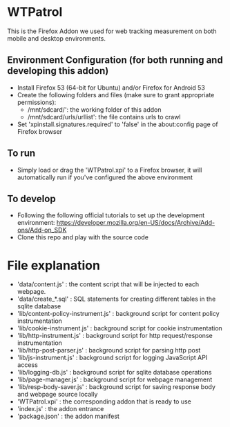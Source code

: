 # WTPatrol
This is the Firefox Addon we used for web tracking measurement on both mobile and desktop environments. 

## Environment Configuration (for both running and developing this addon)
* Install Firefox 53 (64-bit for Ubuntu) and/or Firefox for Android 53
* Create the following folders and files (make sure to grant appropriate permissions):
  * /mnt/sdcard/': the working folder of this addon
  * /mnt/sdcard/urls/urllist': the file contains urls to crawl
* Set 'xpinstall.signatures.required' to 'false' in the about:config page of Firefox browser

## To run
* Simply load or drag the 'WTPatrol.xpi' to a Firefox browser, it will automatically run if you've configured the above environment

## To develop
* Following the following official tutorials to set up the development environment:
https://developer.mozilla.org/en-US/docs/Archive/Add-ons/Add-on_SDK
* Clone this repo and play with the source code

# File explanation
* 'data/content.js' : the content script that will be injected to each webpage.
* 'data/create_*.sql' : SQL statements for creating different tables in the sqlite database
* 'lib/content-policy-instrument.js' : background script for content policy instrumentation
* 'lib/cookie-instrument.js' : background script for cookie instrumentation
* 'lib/http-instrument.js' : background script for http request/response instrumentation
* 'lib/http-post-parser.js' : background script for parsing http post
* 'lib/js-instrument.js' : background script for logging JavaScript API access
* 'lib/logging-db.js' : background script for sqlite database operations
* 'lib/page-manager.js' : background script for webpage management
* 'lib/resp-body-saver.js' : background script for saving response body and webpage source locally
* 'WTPatrol.xpi' : the corresponding addon that is ready to use
* 'index.js' : the addon entrance
* 'package.json' : the addon manifest
